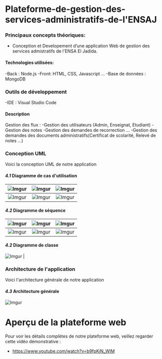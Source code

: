 # Plateforme-de-gestion-des-services-administratifs-de-l'ENSAJ
### Principaux concepts théoriques: 
-   Conception et Developement d’une application Web de gestion des services admistratifs de l'ENSA El Jadida.


#### Technologies utilisées:
-Back : Node.js
-Front: HTML, CSS, Javascript ...
-Base de données : MongoDB

### Outils de développement
-IDE : Visual Studio Code

#### Description

Gestion des flux :
-Gestion des utilisateurs (Admin, Enseignat, Etudiant)
-Gestion des notes
-Gestion des demandes de recorrection ...
-Gestion des demandes des documents administratifs(Certificat de scolarité, Relevé de notes ...)


### Conception UML

Voici la conception UML de notre application
#### *4.1* Diagramme de cas d'utilisation  
![Imgur](https://imgur.com/KaoLMww.jpg)  |  ![Imgur](https://imgur.com/1f142Wd.jpg)  |  ![Imgur](https://imgur.com/1f142Wd.jpg) 
:-------------:|:----------------:|:----------------:
![Imgur](https://imgur.com/KaoLMww.jpg)  |  ![Imgur](https://imgur.com/1f142Wd.jpg)  |  ![Imgur](https://imgur.com/1f142Wd.jpg) 

#### *4.2* Diagramme de séquence 
![Imgur](https://imgur.com/KaoLMww.jpg)  |  ![Imgur](https://imgur.com/1f142Wd.jpg)  |  ![Imgur](https://imgur.com/1f142Wd.jpg) 
:-------------:|:----------------:|:----------------:
![Imgur](https://imgur.com/KaoLMww.jpg)  |  ![Imgur](https://imgur.com/1f142Wd.jpg)  |  ![Imgur](https://imgur.com/1f142Wd.jpg) 

#### *4.2* Diagramme de classe  
![Imgur](https://imgur.com/KaoLMww.jpg)  |

### Architecture de l'application

Voici l'architecture générale de notre application
#### *4.3* Architecture générale
![Imgur](https://imgur.com/EltgZQR.jpg) 


# Aperçu de la plateforme web
  Pour voir les détails complètes de notre plateforme web, veillez regarder cette vidéo démonstrative :
- https://www.youtube.com/watch?v=b9fpKjN_WlM
